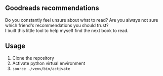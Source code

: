 ## Goodreads recommendations
Do you constantly feel unsure about what to read? Are you always not sure which friend's recommendations you should trust?\
I built this little tool to help myself find the next book to read.

## Usage
1. Clone the repository
1. Activate python virtual environment
  1. `source ./venv/bin/activate`
